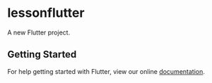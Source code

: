 # lessonflutter

A new Flutter project.

## Getting Started

For help getting started with Flutter, view our online
[documentation](https://flutter.io/).
